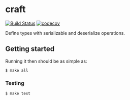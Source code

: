 # craft

[![Build Status](https://circleci.com/gh/DSiSc/craft/tree/master.svg?style=shield)](https://circleci.com/gh/DSiSc/craft/tree/master)
[![codecov](https://codecov.io/gh/DSiSc/craft/branch/master/graph/badge.svg)](https://codecov.io/gh/DSiSc/craft)

Define types with serializable and deserialize operations.

## Getting started

Running it then should be as simple as:

```
$ make all
```

### Testing

```
$ make test
```
